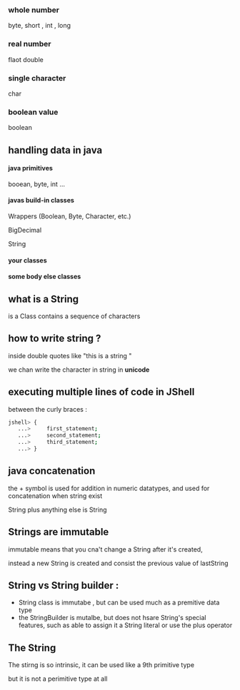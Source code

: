 ### whole number

byte, short , int , long

### real number

flaot double

### single character

char

### boolean value

boolean

## handling data in java

#### java primitives

booean, byte, int ...

#### javas build-in classes

Wrappers (Boolean, Byte, Character, etc.)

BigDecimal

String

#### your classes

#### some body else classes

## what is a String

is a Class contains a sequence of characters

## how to write string ?

inside double quotes like "this is a string "

we chan write the character in string in **unicode**

## executing multiple lines of code in JShell

between the curly braces :

```bash
jshell> {
   ...>     first_statement;
   ...>     second_statement;
   ...>     third_statement;
   ...> }

```

## java concatenation

the + symbol is used for addition in numeric datatypes, and used for concatenation when string exist

String plus anything else is String

## Strings are immutable

immutable means that you cna't change a String after it's created,

instead a new String is created and consist the previous value of lastString

## String vs String builder :

- String class is immutabe , but can be used much as a premitive data type
- the StringBuilder is mutalbe, but does not hsare String's special features, such as able to assign it a String literal or use the plus operator

## The String

The stirng is so intrinsic, it can be used like a 9th primitive type

but it is not a perimitive type at all
